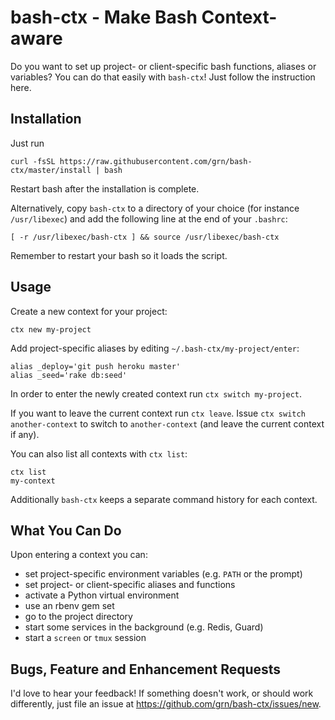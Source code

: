 # bash-ctx - Make Bash Context-aware

Do you want to set up project- or client-specific bash functions, aliases or
variables? You can do that easily with `bash-ctx`! Just follow the instruction
here.

## Installation

Just run

	curl -fsSL https://raw.githubusercontent.com/grn/bash-ctx/master/install | bash

Restart bash after the installation is complete.

Alternatively, copy `bash-ctx` to a directory of your choice (for instance
`/usr/libexec`) and add the following line at the end of your `.bashrc`:

	[ -r /usr/libexec/bash-ctx ] && source /usr/libexec/bash-ctx

Remember to restart your bash so it loads the script.

## Usage

Create a new context for your project:

	ctx new my-project

Add project-specific aliases by editing `~/.bash-ctx/my-project/enter`:

	alias _deploy='git push heroku master'
	alias _seed='rake db:seed'

In order to enter the newly created context run `ctx switch my-project`.

If you want to leave the current context run `ctx leave`. Issue
`ctx switch another-context` to switch to `another-context` (and leave the
current context if any).

You can also list all contexts with `ctx list`:

	ctx list
	my-context

Additionally `bash-ctx` keeps a separate command history for each context.

## What You Can Do

Upon entering a context you can:

* set project-specific environment variables (e.g. `PATH` or the prompt)
* set project- or client-specific aliases and functions
* activate a Python virtual environment
* use an rbenv gem set
* go to the project directory
* start some services in the background (e.g. Redis, Guard)
* start a `screen` or `tmux` session

## Bugs, Feature and Enhancement Requests

I'd love to hear your feedback! If something doesn't work, or should work
differently, just file an issue at https://github.com/grn/bash-ctx/issues/new.
